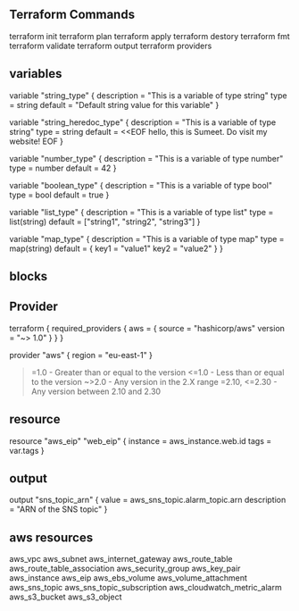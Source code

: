 Terraform Commands
-----------------
terraform init
terraform plan
terraform apply
terraform destory
terraform fmt
terraform validate
terraform output
terraform providers

variables
----------

variable "string_type" {
 description = "This is a variable of type string"
 type        = string
 default     = "Default string value for this variable"
}

variable "string_heredoc_type" {
 description = "This is a variable of type string"
 type        = string
 default     = <<EOF
hello, this is Sumeet.
Do visit my website!
EOF
}

variable "number_type" {
 description = "This is a variable of type number"
 type        = number
 default     = 42
}

variable "boolean_type" {
 description = "This is a variable of type bool"
 type        = bool
 default     = true
}

variable "list_type" {
 description = "This is a variable of type list"
 type        = list(string)
 default     = ["string1", "string2", "string3"]
}

variable "map_type" {
 description = "This is a variable of type map"
 type        = map(string)
 default     = {
   key1 = "value1"
   key2 = "value2"
 }
}



blocks
------------------

Provider
-------

terraform {
  required_providers {
    aws = {
      source  = "hashicorp/aws"
      version = "~> 1.0"
    }
  }
}

provider "aws" {
  region = "eu-east-1"
}


>=1.0 - Greater than or equal to the version
<=1.0 - Less than or equal to the version
~>2.0 - Any version in the 2.X range
>=2.10, <=2.30 - Any version between 2.10 and 2.30


resource
--------
resource "aws_eip" "web_eip" {
instance = aws_instance.web.id
  tags     = var.tags
}
 
output
-----------
output "sns_topic_arn" {
  value       = aws_sns_topic.alarm_topic.arn
  description = "ARN of the SNS topic"
}


aws resources
-------------
aws_vpc
aws_subnet
aws_internet_gateway
aws_route_table
aws_route_table_association
aws_security_group
aws_key_pair
aws_instance
aws_eip
aws_ebs_volume
aws_volume_attachment
aws_sns_topic
aws_sns_topic_subscription
aws_cloudwatch_metric_alarm
aws_s3_bucket
aws_s3_object

